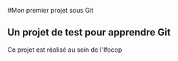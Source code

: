 #Mon premier projet sous Git
## Un projet de test pour apprendre Git

Ce projet est réalisé au sein de l'Ifocop